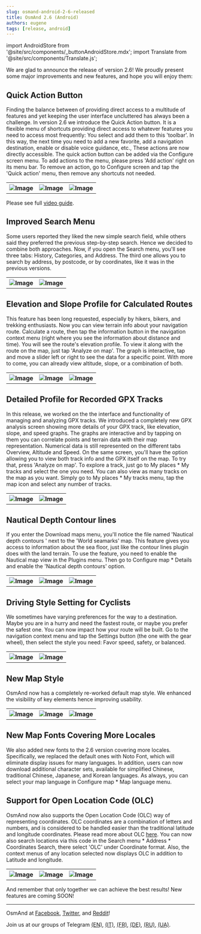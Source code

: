 ```yaml
---
slug: osmand-android-2-6-released
title: OsmAnd 2.6 (Android)
authors: eugene
tags: [release, android]
---
```

import AndroidStore from '@site/src/components/_buttonAndroidStore.mdx';
import Translate from '@site/src/components/Translate.js';

We are glad to announce the release of version 2.6! We proudly present some major improvements and new features, and hope you will enjoy them:

<!--truncate-->

## Quick Action Button

Finding the balance between of providing direct access to a multitude of features and yet keeping the user interface uncluttered has always been a challenge. In version 2.6 we introduce the Quick Action button. It is a flexible menu of shortcuts providing direct access to whatever features you need to access most frequently: You select and add them to this 'toolbar'. In this way, the next time you need to add a new favorite, add a navigation destination, enable or disable voice guidance, etc., These actions are now directly accessible. The quick action button can be added via the Configure screen menu. To add actions to the menu, please press 'Add action' right on its menu bar. To remove an action, go to Configure screen and tap the 'Quick action' menu, then remove any shortcuts not needed.

<table>
  <tr>
    <th><img src={require('./q_act_3.jpg').default} alt="Image"/></th>
    <th><img src={require('./q_act_1.jpg').default} alt="Image"/></th>
    <th><img src={require('./q_act_2.jpg').default} alt="Image"/></th>
      </tr>
</table> 

Please see full [video guide](https://www.youtube.com/embed/doV3XLTrwpU).

## Improved Search Menu

Some users reported they liked the new simple search field, while others said they preferred the previous step-by-step search. Hence we decided to combine both approaches. Now, if you open the Search menu, you'll see three tabs: History, Categories, and Address. The third one allows you to search by address, by postcode, or by coordinates, like it was in the previous versions.

<table>
  <tr>
    <th><img src={require('./search_2.jpg').default} alt="Image"/></th>
    <th><img src={require('./search_1.jpg').default} alt="Image"/></th>
      </tr>
</table> 

## Elevation and Slope Profile for Calculated Routes

This feature has been long requested, especially by hikers, bikers, and trekking enthusiasts. Now you can view terrain info about your navigation route. Calculate a route, then tap the information button in the navigation context menu (right where you see the information about distance and time). You will see the route's elevation profile. To view it along with the route on the map, just tap 'Analyze on map'. The graph is interactive, tap and move a slider left or right to see the data for a specific point. With more to come, you can already view altitude, slope, or a combination of both.

<table>
  <tr>
    <th><img src={require('./alt_2.jpg').default} alt="Image"/></th>
    <th><img src={require('./alt_3.jpg').default} alt="Image"/></th>
    <th><img src={require('./alt_1.jpg').default} alt="Image"/></th>
      </tr>
</table> 


## Detailed Profile for Recorded GPX Tracks

In this release, we worked on the the interface and functionality of managing and analyzing GPX tracks. We introduced a completely new GPX analysis screen showing more details of your GPX track, like elevation, slope, and speed graphs. The graphs are interactive and by tapping on them you can correlate points and terrain data with their map representation. Numerical data is still represented on the different tabs Overview, Altitude and Speed.
On the same screen, you'll have the option allowing you to view both track info and the GPX itself on the map. To try that, press 'Analyze on map'.
To explore a track, just go to My places * My tracks and select the one you need. You can also view as many tracks on the map as you want. Simply go to My places * My tracks menu, tap the map icon and select any number of tracks.

<table>
  <tr>
    <th><img src={require('./alt_8.jpg').default} alt="Image"/></th>
    <th><img src={require('./alt_9.jpg').default} alt="Image"/></th>
      </tr>
</table> 


## Nautical Depth Contour lines

If you enter the Download maps menu, you'll notice the file named 'Nautical depth contours ' next to the 'World seamarks' map. This feature gives you access to information about the sea floor, just like the contour lines plugin does with the land terrain. To use the feature, you need to enable the Nautical map view in the Plugins menu. Then go to Configure map * Details and enable the 'Nautical depth contours' option.

<table>
  <tr>
    <th><img src={require('./depths_1.jpg').default} alt="Image"/></th>
    <th><img src={require('./depths_2.jpg').default} alt="Image"/></th>
    <th><img src={require('./depths_3.jpg').default} alt="Image"/></th>
      </tr>
</table> 


## Driving Style Setting for Cyclists

We sometimes have varying preferences for the way to a destination. Maybe you are in a hurry and need the fastest route, or maybe you prefer the safest one. You can now impact how your route will be built. Go to the navigation context menu and tap the Settings button (the one with the gear wheel), then select the style you need: Favor speed, safety, or balanced.

<table>
  <tr>
    <th><img src={require('./dr_style_1.jpg').default} alt="Image"/></th>
    <th><img src={require('./dr_style2.jpg').default} alt="Image"/></th>
      </tr>
</table> 

## New Map Style

OsmAnd now has a completely re-worked default map style. We enhanced the visibility of key elements hence improving usability.

<table>
  <tr>
    <th><img src={require('./style_1.jpg').default} alt="Image"/></th>
    <th><img src={require('./style_2.jpg').default} alt="Image"/></th>
    <th><img src={require('./style_3.jpg').default} alt="Image"/></th>
      </tr>
</table> 

## New Map Fonts Covering More Locales

We also added new fonts to the 2.6 version covering more locales. Specifically, we replaced the default ones with Noto Font, which will eliminate display issues for many languages. In addition, users can now download additional character sets, available for simplified Chinese, traditional Chinese, Japanese, and Korean languages. As always, you can select your map language in Configure map * Map language menu.

## Support for Open Location Code (OLC)

OsmAnd now also supports the Open Location Code (OLC) way of representing coordinates. OLC coordinates are a combination of letters and numbers, and is considered to be handled easier than the traditional latitude and longitude coordinates. Please read more about OLC <a href="http://openlocationcode.com/">here</a>.
You can now also search locations via this code in the Search menu * Address * Coordinates Search, there select 'OLC' under Coordinate format. Also, the context menus of any location selected now displays OLC in addition to Latitude and longitude.

<table>
  <tr>
    <th><img src={require('./olc_2.jpg').default} alt="Image"/></th>
    <th><img src={require('./olc_3.jpg').default} alt="Image"/></th>
    <th><img src={require('./olc_4.jpg').default} alt="Image"/></th>
      </tr>
</table> 

And remember that only together we can achieve the best results!
New features are coming SOON!


____________________________ 

<p>OsmAnd at <a href="https://www.facebook.com/osmandapp/">Facebook</a>, <a href="https://www.twitter.com/osmandapp/">Twitter</a>, and <a href="https://www.reddit.com/r/OsmAnd/">Reddit</a>!</p>
 <p>Join us at our groups of Telegram <a href="https://t.me/OsmAndMaps">(EN)</a>, <a href="https://t.me/itosmand">(IT)</a>,  <a href="https://t.me/frosmand">(FR)</a>, <a href="https://t.me/deosmand">(DE)</a>, <a href="https://t.me/ruosmand">(RU)</a>, <a href="https://t.me/uaosmand">(UA)</a>.</p>



<AndroidStore/>